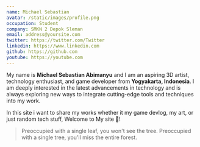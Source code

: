 ```yaml
---
name: Michael Sebastian
avatar: /static/images/profile.png
occupation: Student
company: SMKN 2 Depok Sleman
email: address@yoursite.com
twitter: https://twitter.com/Twitter
linkedin: https://www.linkedin.com
github: https://github.com
youtube: https://youtube.com
---
```


My name is **Michael Sebastian Abimanyu** and I am an aspiring 3D artist, technology enthusiast, and game developer from **Yogyakarta, Indonesia**. I am deeply interested in the latest advancements in technology and is always exploring new ways to integrate cutting-edge tools and techniques into my work.

In this site i want to share my works whether it my game devlog, my art, or just random tech stuff, Welcome to My site 👏!

> Preoccupied with a single leaf, you won't see the tree. Preoccupied with a single tree, you'll miss the entire forest.
